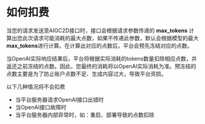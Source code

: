 # 如何扣费
当您的请求发送至AIGC2D接口时，接口会根据请求参数传递的 **max_tokens** 计算出您此次请求可能消耗的最大点数，如果不传递此参数，默认会根据模型的最大**max_tokens**进行计算。在计算出对应的点数后，平台会预先冻结对应的点数。

当OpenAI实际响应结果后，平台将根据实际消耗的tokens数量扣除相应点数，并返还之前冻结的点数。因此，您最终的消耗将以OpenAI实际消耗为准。预冻结的点数主要是为了防止账户点数不足、生成内容过大，导致平台资损。

以下几种情况将不会扣费

- 当平台服务器请求OpenAI接口出错时
- 当OpenAI接口故障时
- 当平台服务器内部异常时，如：重启、部署导致的点数扣除

